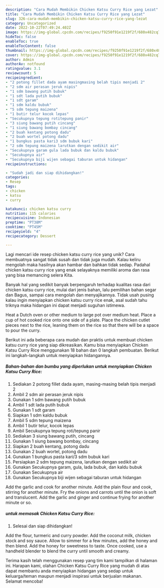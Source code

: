 ```yaml
---
description: "Cara Mudah Membikin Chicken Katsu Curry Rice yang Lezat"
title: "Cara Mudah Membikin Chicken Katsu Curry Rice yang Lezat"
slug: 326-cara-mudah-membikin-chicken-katsu-curry-rice-yang-lezat
category: Uncategorized
date: 2022-10-22T07:49:24.402Z
image: https://img-global.cpcdn.com/recipes/f9250f91e1219f2f/680x482cq70/chicken-katsu-curry-rice-foto-resep-utama.jpg
hideToc: false
enableToc: true
enableTocContent: false
thumbnail: https://img-global.cpcdn.com/recipes/f9250f91e1219f2f/680x482cq70/chicken-katsu-curry-rice-foto-resep-utama.jpg
cover: https://img-global.cpcdn.com/recipes/f9250f91e1219f2f/680x482cq70/chicken-katsu-curry-rice-foto-resep-utama.jpg
author: Admin
authorAv: notfound
ratingvalue: 3.1
reviewcount: 5
recipeingredient:
- "2 potong fillet dada ayam masingmasing belah tipis menjadi 2"
- "2 sdm air perasan jeruk nipis"
- "1 sdm bawang putih bubuk"
- "1 sdt lada putih bubuk"
- "1 sdt garam"
- "1 sdm kaldu bubuk"
- "5 sdm tepung maizena"
- "1 butir telur kocok lepas"
- "Secukupnya tepung rotitepung panir"
- "3 siung bawang putih cincang"
- "1 siung bawang bombay cincang"
- "2 buah kentang potong dadu"
- "2 buah wortel potong dadu"
- "1 bungkus pasta kari3 sdm bubuk kari"
- "2 sdm tepung maizena larutkan dengan sedikit air"
- "Secukupnya garam gula lada bubuk dan kaldu bubuk"
- "Secukupnya air"
- "Secukupnya biji wijen sebagai taburan untuk hidangan"
recipeinstructions:

- "Sudah jadi dan siap dihidangkan!"
categories:
- Resep
tags:
- chicken
- katsu
- curry

katakunci: chicken katsu curry 
nutrition: 115 calories
recipecuisine: Indonesian
preptime: "PT38M"
cooktime: "PT45M"
recipeyield: "4"
recipecategory: Dessert

---
```





Lagi mencari ide resep chicken katsu curry rice yang unik? Cara membuatnya sangat tidak susah dan tidak juga mudah. Kalau keliru mengolah maka hasilnya akan hambar dan bahkan tidak sedap. Padahal chicken katsu curry rice yang enak selayaknya memiliki aroma dan rasa yang bisa memancing selera Kita.





Banyak hal yang sedikit banyak berpengaruh terhadap kualitas rasa dari chicken katsu curry rice, mulai dari jenis bahan, lalu pemilihan bahan segar dan Bagus, sampai cara mengolah dan menyajikannya. Tidak usah pusing kalau ingin menyiapkan chicken katsu curry rice enak,      asal sudah tahu triknya maka hidangan ini dapat menjadi suguhan istimewa.














Heat a Dutch oven or other medium to large pot over medium heat. Place a cup of hot cooked rice onto one side of a plate. Place the chicken cutlet pieces next to the rice, leaning them on the rice so that there will be a space to pour the curry.






Berikut ini ada beberapa cara mudah dan praktis untuk membuat chicken katsu curry rice yang siap dikreasikan. Kamu bisa menyiapkan Chicken Katsu Curry Rice menggunakan 18 bahan dan 0 langkah pembuatan. Berikut ini langkah-langkah untuk menyiapkan hidangannya.

<!--inarticleads1-->

##### Bahan-bahan dan bumbu yang diperlukan untuk menyiapkan Chicken Katsu Curry Rice:

1. Sediakan 2 potong fillet dada ayam, masing-masing belah tipis menjadi 2
1. Ambil 2 sdm air perasan jeruk nipis
1. Gunakan 1 sdm bawang putih bubuk
1. Ambil 1 sdt lada putih bubuk
1. Gunakan 1 sdt garam
1. Siapkan 1 sdm kaldu bubuk
1. Ambil 5 sdm tepung maizena
1. Ambil 1 butir telur, kocok lepas
1. Ambil Secukupnya tepung roti/tepung panir
1. Sediakan 3 siung bawang putih, cincang
1. Gunakan 1 siung bawang bombay, cincang
1. Siapkan 2 buah kentang, potong dadu
1. Gunakan 2 buah wortel, potong dadu
1. Gunakan 1 bungkus pasta kari/3 sdm bubuk kari
1. Persiapkan 2 sdm tepung maizena, larutkan dengan sedikit air
1. Gunakan Secukupnya garam, gula, lada bubuk, dan kaldu bubuk
1. Gunakan Secukupnya air
1. Gunakan Secukupnya biji wijen sebagai taburan untuk hidangan


Add the garlic and cook for another minute. Add the plain flour and cook, stirring for another minute. Fry the onions and carrots until the onion is soft and translucent. Add the garlic and ginger and continue frying for another minute or so. 

<!--inarticleads2-->

#####  untuk memasak Chicken Katsu Curry Rice:


1. Selesai dan siap dihidangkan!

Add the flour, turmeric and curry powder. Add the coconut milk, chicken stock and soy sauce. Allow to simmer for a few minutes, add the honey and then blend. Add the honey for sweetness to taste. Once cooked, use a handheld blender to blend the curry until smooth and creamy. 

Terima kasih telah menggunakan resep yang tim kami tampilkan di halaman ini. Harapan kami, olahan Chicken Katsu Curry Rice yang mudah di atas dapat membantu anda menyiapkan hidangan yang sedap untuk keluarga/teman maupun menjadi inspirasi untuk berjualan makanan. Selamat mencoba!
